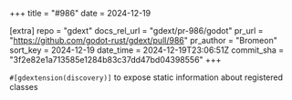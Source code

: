 +++
title = "#986"
date = 2024-12-19

[extra]
repo = "gdext"
docs_rel_url = "gdext/pr-986/godot"
pr_url = "https://github.com/godot-rust/gdext/pull/986"
pr_author = "Bromeon"
sort_key = 2024-12-19
date_time = 2024-12-19T23:06:51Z
commit_sha = "3f2e82e1a713585e1284b83c37dd47bd04398556"
+++

`#[gdextension(discovery)]` to expose static information about registered classes
